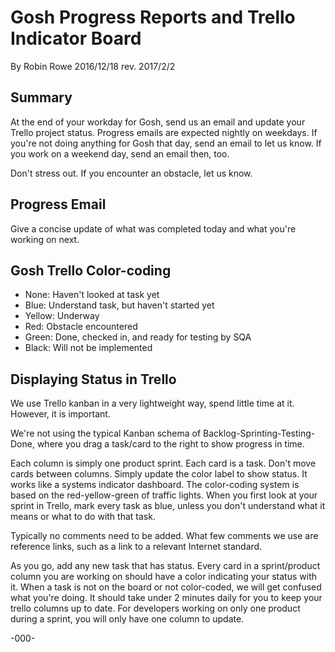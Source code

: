 # Gosh Progress Reports and Trello Indicator Board

By Robin Rowe 2016/12/18 rev. 2017/2/2

## Summary

At the end of your workday for Gosh, send us an email and update your Trello project status. Progress emails are expected nightly on weekdays. If you're not doing anything for Gosh that day, send an email to let us know. If you work on a weekend day, send an email then, too. 

Don't stress out. If you encounter an obstacle, let us know.

## Progress Email

Give a concise update of what was completed today and what you're working on next.

## Gosh Trello Color-coding

- None: Haven't looked at task yet
- Blue: Understand task, but haven't started yet
- Yellow: Underway
- Red: Obstacle encountered
- Green: Done, checked in, and ready for testing by SQA 
- Black: Will not be implemented

## Displaying Status in Trello

We use Trello kanban in a very lightweight way, spend little time at it. However, it is important.

We're not using the typical Kanban schema of Backlog-Sprinting-Testing-Done, where you drag a task/card to the right to show progress in time. 

Each column is simply one product sprint. Each card is a task. Don't move cards between columns. Simply update the color label to show status. It works like a systems indicator dashboard. The color-coding system is based on the red-yellow-green of traffic lights. When you first look at your sprint in Trello, mark every task as blue, unless you don't understand what it means or what to do with that task.

Typically no comments need to be added. What few comments we use are reference links, such as a link to a relevant Internet standard. 

As you go, add any new task that has status. Every card in a sprint/product column you are working on should have a color indicating your status with it. When a task is not on the board or not color-coded, we will get confused what you're doing. It should take under 2 minutes daily for you to keep your trello columns up to date. For developers working on only one product during a sprint, you will only have one column to update.

-000-
